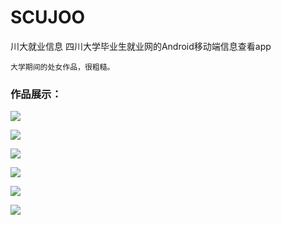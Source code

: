 # SCUJOO
川大就业信息
四川大学毕业生就业网的Android移动端信息查看app

```大学期间的处女作品，很粗糙。```

### 作品展示：

![](demoImgs/scuzhaopin1.png)

![](demoImgs/scuzhaopin2.png)

![](demoImgs/scuzhaopin3.png)

![](demoImgs/scuzhaopin4.png)

![](demoImgs/scuzhaopin5.png)

![](demoImgs/scuzhaopin6.png)

